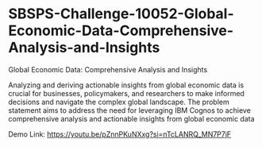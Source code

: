# SBSPS-Challenge-10052-Global-Economic-Data-Comprehensive-Analysis-and-Insights
Global Economic Data: Comprehensive Analysis and Insights
	
Analyzing and deriving actionable insights from global economic data is crucial for businesses, policymakers, and researchers to make informed decisions and navigate 
the complex global landscape. The problem statement aims to address the need for leveraging IBM Cognos to achieve comprehensive analysis and actionable insights from global economic data

Demo Link:
https://youtu.be/pZnnPKuNXxg?si=nTcLANRQ_MN7P7jF
